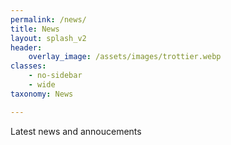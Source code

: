 ```yaml
---
permalink: /news/
title: News
layout: splash_v2
header:
    overlay_image: /assets/images/trottier.webp
classes:
    - no-sidebar
    - wide
taxonomy: News

---
```


Latest news and annoucements


